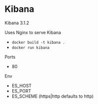 # Kibana

Kibana 3.1.2

Uses Nginx to serve Kibana

* `docker build -t kibana .`
* `docker run kibana`

Ports

* 80

Env

* ES_HOST
* ES_PORT
* ES_SCHEME (https|http defaults to http)
